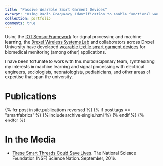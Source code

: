 ```yaml
---
title: "Passive Wearable Smart Garment Devices"
excerpt: "Using Radio Frequency Identification to enable functional wearable devices"
collection: portfolio
comments: true
---
```


Using the [IOT Sensor Framework](/portfolio/iotframework/) for signal processing and machine learning, the [Drexel Wireless Systems Lab](https://wireless.ece.drexel.edu) and collaborators across Drexel University have developed [wearable textile smart garment devices](https://research.coe.drexel.edu/ece/dwsl/research/biomedical-smart-textiles/) for biomedical monitoring (among other) applications.  

I have been fortunate to work with this multidisciplinary team, synthesizing my interests in machine learning and signal processing with electrical engineers, sociologists, neonatologists, pediatricians, and other areas of expertise that span the university.  

# Publications
{% for post in site.publications reversed %}
  {% if post.tags == "smartfabrics" %}
    {% include archive-single.html %}
  {% endif %}
{% endfor %}

# In the Media
* [These Smart Threads Could Save Lives](/posts/2016/09/sciencenation).  The National Science Foundation (NSF) Science Nation.  September, 2016.